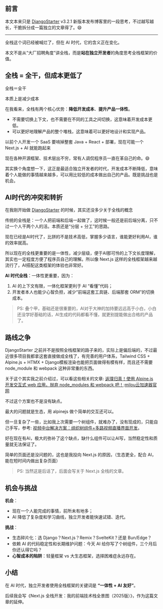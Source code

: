 ## 前言

本文本来只是 [DjangoStarter](https://github.com) v3.2.1 新版本发布博客里的一段思考，不过越写越长，干脆拆分成一篇独立的文章得了。😄

---

全栈这个词已经被喊烂了，但在 AI 时代，它的含义正在变化。

本文不是从“大厂招聘角度”讲全栈，而是**站在独立开发者**的角度思考全栈框架的价值。

## 全栈 = 全干，但成本更低了

全栈＝全干

本质上是减少成本

在我看来，全栈有两个核心优势：**降低开发成本**、**提升产品一体性**。

* 不需要切换上下文，也不需要在不同的工具之间切换，这意味着开发成本更低。
* 可以更好地理解产品的整个堆栈，这意味着可以更好地设计和实现产品。

以前个人开发一个 SaaS 要啃掉整套 Java + React + 部署，现在可能一个 Next.js + AI 就能跑起来

现在各种开源框架、技术层出不穷，常有人调侃程序员一直在革自己的命。😄

其实换个角度想一下，这正是最适合独立开发者的时代，开发成本不断降低，意味着个人能做的事情越来越多，可以用比较低的成本做出自己的产品。既是挑战也是机会。

## AI时代的冲突和转折

在我刚开始做 [DjangoStarter](https://github.com) 的时候，其实还没多少关于全栈的概念

传统的全栈是：一个人把前端和后端一起做了，这时候一般还是前后端分离，只不过一个人干两个人的活。本质还是“分层 + 分工”的思路。

现在已经是AI时代了，比拼的不是技术高低，掌握多少语言，谁能更好利用AI，谁的效率就高。

所以现在的全栈更重要的是一体性，减少层级，便于AI那可怜的上下文长度理解，其实也一定程度方便了程序员自己的理解。所以像 Next.js 这样的全栈框架越来越流行了，AI搭配这类框架的体验也非常好。

**AI 时代全栈**：一体性更重要，因为：

1. AI 的上下文有限，一体化框架更利于 AI “看懂”代码；
2. 开发者本人也能少心智负担，减少“前端这套工具链、后端那套 ORM”的切换成本。

> PS: 叠个甲，基础还是很重要的，AI对于大神的加持要远远高于小白，小白还没学好基础的话，AI生成的代码都看不懂，就更别提能做出合格的产品了。

## 路线之争

DjangoStarter 之前并不是按照全栈框架的路子来的，实际上是偏后端的，不过最近很多项目我都拿这套直接做成全栈了，有完善的用户体系，Tailwind CSS + Alpine.js + HTMX + Django模板渲染也能把页面做得有模有样，而且还不需要 node\_module 和 webpack 这种非常重的东西。

关于这个其实我之前介绍过，可以看这些相关的文章: [返璞归真！使用 Alpine.js 开发交互式 web 应用，抛弃 node\_modules 和 webpack 吧！](https://github.com):[milou云加速器官网](https://jiechuangmoxing.com)

不过这个方案也不是没有缺点。

最大的问题就是生态，用 alpinejs 做个简单的交互还可以。

但一旦复杂了一些，比如我上次需要一个树组件，就难办了，没有现成的，只能自己手写，参考: [视频中台解决方案：组织树组件+多路视频直播界面开发](https://github.com)。

好在现在有AI，极大的弥补了这个缺点，缺什么组件可以让AI写，当然稳定性和质量就无法保证了。

简单的页面还是没问题的，这也是我投向 Next.js 的原因，（生态更全，配合 AI，能在短时间内做出复杂页面）

> PS: 当然这是后话了，后面会写关于 Next.js 全栈的文章。

## 机会与挑战

**机会**：

* 现在一个人能完成的事情，前所未有地多；
* AI 降低了复杂度和学习曲线，独立开发者能快速试错、迭代。

**挑战**：

* 生态碎片化：选 Django？Next.js？Remix？SvelteKit？还是 Bun/Edge？
* 依赖 AI 的代码稳定性和长期维护问题：今天 AI 给你写了个树组件，三个月后你还认得它吗？
* **心智成本的陷阱**：轻量框架 vs 大生态框架，选择困难症永远存在。

## 小结

在 AI 时代，独立开发者使用全栈框架的关键词是 **“一体性 + AI 友好”**。

后续我会写《Next.js 全栈开发：我的前端技术栈全景图（2025版）》，作为这篇文章的延伸。

